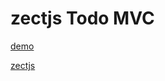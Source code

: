 # zectjs Todo MVC

[demo](http://xiaokaike.github.io/zect-todo/)

[zectjs](https://github.com/switer/Zect)